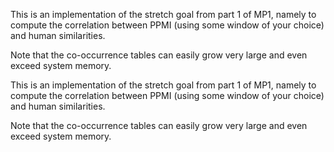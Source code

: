This is an implementation of the stretch goal from part 1 of MP1, namely to
compute the correlation between PPMI (using some window of your choice) and
human similarities.

Note that the co-occurrence tables can easily grow very large and even exceed
system memory.

This is an implementation of the stretch goal from part 1 of MP1, namely to
compute the correlation between PPMI (using some window of your choice) and
human similarities.

Note that the co-occurrence tables can easily grow very large and even exceed
system memory.
